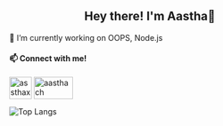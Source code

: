 <h2 align=center> Hey there! I'm Aastha👋</h2>

🔭 I’m currently working on OOPS, Node.js
<h4 align="left">📫 Connect with me!</h4>
<p align="left">
<a href="https://instagram.com/assthaxxc" target="blank"><img align="center" src="https://user-images.githubusercontent.com/46517096/166974368-9798f39f-1f46-499c-b14e-81f0a3f83a06.png" alt="assthaxxc" height="40" width="40" /></a>
<a href="https://www.linkedin.com/in/aasthach/" target="blank"><img align="center" src="https://img.shields.io/badge/LinkedIn-0077B5?style=for-the-badge&logo=linkedin&logoColor=white" alt="aasthach" height="40" width="70" /></a>
  
</p>

![Top Langs](https://github-readme-stats.vercel.app/api/top-langs/?username=aasthacb&theme=tokyonight)


